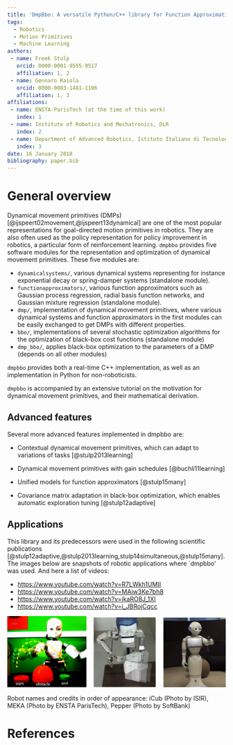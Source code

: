 ```yaml
---
title: 'DmpBbo: A versatile Python/C++ library for Function Approximation, Dynamical Movement Primitives, and Black-Box Optimization'
tags:
  - Robotics
  - Motion Primitives
  - Machine Learning
authors:
 - name: Freek Stulp
   orcid: 0000-0001-9555-9517
   affiliation: 1, 2
 - name: Gennaro Raiola
   orcid: 0000-0003-1481-1106
   affiliation: 1, 3
affiliations:
 - name: ENSTA-ParisTech (at the time of this work)
   index: 1
 - name: Institute of Robotics and Mechatronics, DLR
   index: 2
 - name: Department of Advanced Robotics, Istituto Italiano di Tecnologia (IIT)
   index: 3
date: 16 January 2018
bibliography: paper.bib
---
```

# General overview

Dynamical movement primitives (DMPs) [@ijspeert02movement,@ijspeert13dynamical] are one of the most popular representations for goal-directed motion primitives in robotics. They are also often used as the policy representation for policy improvement in robotics, a particular form of reinforcement learning. `dmpbbo` provides five software modules for the representation and optimization of dynamical movement primitives. These five modules are:

* `dynamicalsystems/`,  various dynamical systems representing for instance exponential decay or spring-damper systems (standalone module).
* `functionapproximators/`, various function approximators such as Gaussian process regression, radial basis function networks, and Gaussian mixture regression (standalone module).
* `dmp/`, implementation of dynamical movement primitives, where various dynamical systems and function approximators in the first modules can be easily exchanged to get DMPs with different properties.
* `bbo/`, implementations of several stochastic optimization algorithms for the optimization of black-box cost functions (standalone module)
* `dmp_bbo/`, applies black-box optimization to the parameters of a DMP (depends on all other modules)

`dmpbbo` provides both a real-time C++ implementation, as well as an implementation in Python for non-roboticists.

`dmpbbo` is accompanied by an extensive tutorial on the motivation for dynamical movement primitives, and their mathematical derivation. 

## Advanced features

Several more advanced features implemented in dmpbbo are:

* Contextual dynamical movement primitives, which can adapt to variations of tasks [@stulp2013learning]

* Dynamical movement primitives with gain schedules [@buchli11learning]

* Unified models for function approximators [@stulp15many]

* Covariance matrix adaptation in black-box optimization, which enables automatic exploration tuning [@stulp12adaptive]


## Applications

This library and its predecessors were used in the following scientific publications [@stulp12adaptive,@stulp2013learning,stulp14simultaneous,@stulp15many]. The images below are snapshots of robotic applications where `dmpbbo' was used. And here a list of videos:

* https://www.youtube.com/watch?v=R7LWkh1UMII
* https://www.youtube.com/watch?v=MAiw3Ke7bh8
* https://www.youtube.com/watch?v=jkaRO8J_1XI
* https://www.youtube.com/watch?v=i_JBRojCqcc

![Overview](images/robots.png)

Robot names and credits in order of appearance: iCub (Photo by ISIR), MEKA (Photo by ENSTA ParisTech), Pepper (Photo by SoftBank)

# References